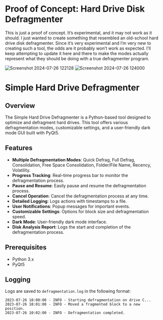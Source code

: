 # Proof of Concept: Hard Drive Disk Defragmenter

This is just a proof of concept. It’s experimental, and it may not work as it should. I just wanted to create something that resembled an old-school hard drive disk defragmenter. Since it’s very experimental and I’m very new to creating such a tool, the odds are it probably won’t work as expected. I’ll keep attempting to update it here and there to make the modes actually represent what they should be doing with a true defragmenter program.



![Screenshot 2024-07-26 122128](https://github.com/user-attachments/assets/1d58353e-fe91-4870-85fd-748c0bf69b94)
![Screenshot 2024-07-26 124000](https://github.com/user-attachments/assets/83fb4e07-a5a0-4b90-afc1-966019d6eb2e)

# Simple Hard Drive Defragmenter

## Overview

The Simple Hard Drive Defragmenter is a Python-based tool designed to optimize and defragment hard drives. This tool offers various defragmentation modes, customizable settings, and a user-friendly dark mode GUI built with PyQt5. 

## Features

- **Multiple Defragmentation Modes**: Quick Defrag, Full Defrag, Consolidation, Free Space Consolidation, Folder/File Name, Recency, Volatility.
- **Progress Tracking**: Real-time progress bar to monitor the defragmentation process.
- **Pause and Resume**: Easily pause and resume the defragmentation process.
- **Cancel Operation**: Cancel the defragmentation process at any time.
- **Detailed Logging**: Logs actions with timestamps to a file.
- **User Notifications**: Popup messages for important events.
- **Customizable Settings**: Options for block size and defragmentation speed.
- **Dark Mode**: User-friendly dark mode interface.
- **Disk Analysis Report**: Logs the start and completion of the defragmentation process.

## Prerequisites

- Python 3.x
- PyQt5

## Logging

Logs are saved to `defragmentation.log` in the following format:

```plaintext
2023-07-26 10:00:00 - INFO - Starting defragmentation on drive C...
2023-07-26 10:01:00 - INFO - Moved a fragmented block to a new position.
2023-07-26 10:02:00 - INFO - Defragmentation completed.
